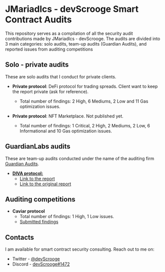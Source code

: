 # JMariadlcs - devScrooge Smart Contract Audits

This repository serves as a compilation of all the security audit contributions made by JMariadlcs - devScrooge. The audits are divided into 3 main categories: solo audits, team-up audits (Guardian Audits), and reported issues from auditing competitions

## Solo - private audits

These are solo audits that I conduct for private clients.

- **Private protocol**: DeFi protocol for trading spreads. Client want to keep the report private (ask for reference).

  - Total number of findings: 2 High, 6 Mediums, 2 Low and 11 Gas optimization issues.

- **Private protocol**: NFT Marketplace. Not published yet.
  - Total number of findings: 1 Critical, 2 High, 2 Mediums, 2 Low, 6 Informational and 10 Gas optimization issues.

## GuardianLabs audits

These are team-up audits conducted under the name of the auditing firm [Guardian Audits](https://github.com/GuardianAudits).

- **[DIVA protocol:](https://github.com/GuardianAudits/SolidityLabAudits/blob/main/DIVA/DivaAuditTeam7.md)**
  - [Link to the report](https://github.com/JMariadlcs/audits/blob/main/GuardianLabs/DIVA/DIVA.md)
  - [Link to the original report](https://github.com/GuardianAudits/SolidityLabAudits/blob/main/DIVA/DivaAuditTeam7.md)

## Auditing competitions

- **Caviar protocol**
  - Total number of findings: 1 High, 1 Low issues.
  - [Submitted findings](https://github.com/JMariadlcs/audits/tree/main/competitions/CAVIAR/SUBMITTED)

## Contacts

I am available for smart contract security consulting. Reach out to me on:

- Twitter - [@devScrooge](https://twitter.com/devScrooge)
- Discord - [devScrooge#1472](https://discordapp.com/users/280017699713581056)
